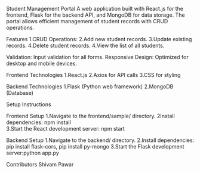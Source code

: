 Student Management Portal
A web application built with React.js for the frontend, Flask for the backend API, and MongoDB for data storage. The portal allows efficient management of student records with CRUD operations.

Features
1.CRUD Operations:
2.Add new student records.
3.Update existing records.
4.Delete student records.
4.View the list of all students.

Validation: Input validation for all forms.
Responsive Design: Optimized for desktop and mobile devices.

Frontend Technologies
1.React.js
2.Axios for API calls
3.CSS for styling

Backend Technologies
1.Flask (Python web framework)
2.MongoDB (Database)

Setup Instructions

Frontend Setup
1.Navigate to the frontend/sample/ directory.
2Install dependencies: npm install  
3.Start the React development server: npm start  

Backend Setup
1.Navigate to the backend/ directory. 
2.Install dependencies: pip install flask-cors,  pip install py-mongo
3.Start the Flask development server:python app.py  


Contributors
Shivam Pawar
